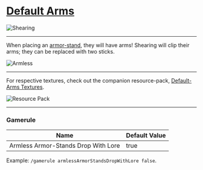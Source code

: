 # [Default Arms](https://modrinth.com/mod/default-arms/version/0.2.0_1.21.5)
![Shearing](https://cdn.modrinth.com/data/feJWuS6h/images/8737fbbdf1144a04399857d41f2830929c267de5.png)

---

When placing an [armor-stand](https://minecraft.wiki/w/Armor_Stand), they will have arms!
Shearing will clip their arms; they can be replaced with two sticks.

![Armless](https://cdn.modrinth.com/data/feJWuS6h/images/9a0d8be9c11a2d4b5f5a4c35d978554fb8f2f12c.png)

---

For respective textures, check out the companion resource-pack, [Default-Arms Textures](https://modrinth.com/resourcepack/default-arms-textures).

![Resource Pack](https://cdn.modrinth.com/data/58cLdkju/images/a4ab16ce6e43d70940da3975f5a62b7fd1b1eb24.png)

---

### Gamerule

| Name | Default Value |
| ---- | ------------- |
| Armless Armor-Stands Drop With Lore | true |

Example: ``/gamerule armlessArmorStandsDropWithLore false``.